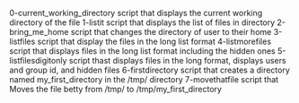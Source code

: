 0-current_working_directory script that displays the current working directory of the file
1-listit script that displays the list of files in directory
2-bring_me_home script that changes the directory of user to their home
3-listfiles script that display the files in the long list format
4-listmorefiles script that displays files in the long list format including the hidden ones
5-listfilesdigitonly script thast displays files in the long format, displays users and group id, and hidden files
6-firstdirectory script that creates a directory named my_first_directory in the /tmp/ directory
7-movethatfile script that Moves the file betty from /tmp/ to /tmp/my_first_directory
